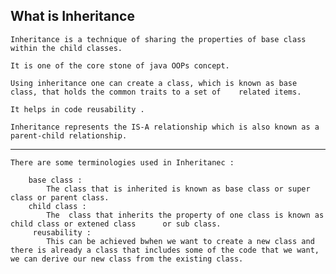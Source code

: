 What is Inheritance
-------------------
	Inheritance is a technique of sharing the properties of base class within the child classes.

	It is one of the core stone of java OOPs concept.

	Using inheritance one can create a class, which is known as base class, that holds the common traits to a set of 	related items.

	It helps in code reusability .

	Inheritance represents the IS-A relationship which is also known as a parent-child relationship.

_ _ _

	There are some terminologies used in Inheritanec :

	 	base class :
        	The class that is inherited is known as base class or super class or parent class.
	 	child class :
        	The  class that inherits the property of one class is known as child class or extened class 	 or sub class.
         reusability :
         	This can be achieved bwhen we want to create a new class and there is already a class that includes some of the code that we want, we can derive our new class from the existing class.

